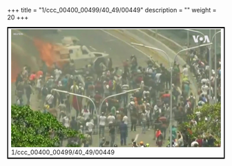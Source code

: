 +++
title = "1/ccc_00400_00499/40_49/00449"
description = ""
weight = 20
+++

<table style="border:2px solid black;max-width:800px;max-height:800px;" 
><tr><td>
<img class="center-fit-jpg"
src="/jpg_/aaa_20190430_NxaOmWaI8sI_00448.jpg">
1/ccc_00400_00499/40_49/00449
</img></td></tr></table>

